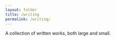 ```yaml
---
layout: folder
title: /writing
permalink: /writing/
---
```


A collection of written works, both large and small.